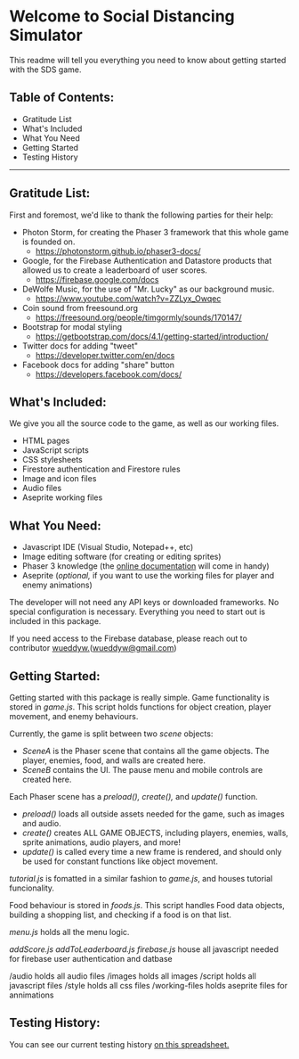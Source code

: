 # Welcome to Social Distancing Simulator
This readme will tell you everything you need to know about getting started with the SDS game.

## Table of Contents:
- Gratitude List
- What's Included
- What You Need
- Getting Started
- Testing History

***

## Gratitude List:
First and foremost, we'd like to thank the following parties for their help:
- Photon Storm, for creating the Phaser 3 framework that this whole game is founded on.
    - https://photonstorm.github.io/phaser3-docs/
- Google, for the Firebase Authentication and Datastore products that allowed us to create a leaderboard of user scores.
    - https://firebase.google.com/docs
- DeWolfe Music, for the use of "Mr. Lucky" as our background music.
    - https://www.youtube.com/watch?v=ZZLyx_Owqec
- Coin sound from freesound.org
    - https://freesound.org/people/timgormly/sounds/170147/
- Bootstrap for modal styling
    - https://getbootstrap.com/docs/4.1/getting-started/introduction/
- Twitter docs for adding "tweet"
    - https://developer.twitter.com/en/docs
- Facebook docs for adding "share" button
    - https://developers.facebook.com/docs/


## What's Included:
We give you all the source code to the game, as well as our working files.
- HTML pages
- JavaScript scripts
- CSS stylesheets
- Firestore authentication and Firestore rules
- Image and icon files
- Audio files
- Aseprite working files

## What You Need:
- Javascript IDE (Visual Studio, Notepad++, etc)
- Image editing software (for creating or editing sprites)
- Phaser 3 knowledge (the [online documentation](https://photonstorm.github.io/phaser3-docs/index.html) will come in handy)
- Aseprite (*optional,* if you want to use the working files for player and enemy animations)

The developer will not need any API keys or downloaded frameworks. No special configuration is necessary. Everything you need to start out is included in this package.

If you need access to the Firebase database, please reach out to contributor [wueddyw.](https://github.com/wueddyw)(wueddyw@gmail.com)

## Getting Started:
Getting started with this package is really simple.
Game functionality is stored in *game.js*. This script holds functions for object creation, player movement, and enemy behaviours.

Currently, the game is split between two *scene* objects:
- *SceneA* is the Phaser scene that contains all the game objects. The player, enemies, food, and walls are created here.
- *SceneB* contains the UI. The pause menu and mobile controls are created here.

Each Phaser scene has a *preload(), create(),* and *update()* function.
- *preload()* loads all outside assets needed for the game, such as images and audio.
- *create()* creates ALL GAME OBJECTS, including players, enemies, walls, sprite animations, audio players, and more!
- *update()* is called every time a new frame is rendered, and should only be used for constant functions like object movement.

*tutorial.js* is fomatted in a similar fashion to *game.js*, and houses tutorial funcionality.

Food behaviour is stored in *foods.js*. This script handles Food data objects, building a shopping list, and checking if a food is on that list.

*menu.js* holds all the menu logic.

*addScore.js* *addToLeaderboard.js* *firebase.js* house all javascript needed for firebase user authentication and datbase

/audio holds all audio files
/images holds all images
/script holds all javascript files
/style holds all css files
/working-files holds aseprite files for annimations

## Testing History:
You can see our current testing history [on this spreadsheet.](https://docs.google.com/spreadsheets/d/1mr0khymjQXTGa3ddb4prcuiclrct1MMS4igVVIiYBxw/edit?usp=sharing)

